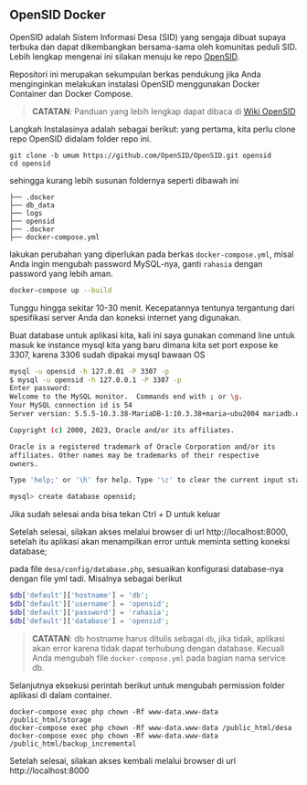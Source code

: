 ## OpenSID Docker

OpenSID adalah Sistem Informasi Desa (SID) yang sengaja dibuat supaya terbuka dan dapat dikembangkan bersama-sama oleh komunitas peduli SID. Lebih lengkap mengenai ini silakan menuju ke repo [OpenSID](https://github.com/OpenSID/OpenSID).

Repositori ini merupakan sekumpulan berkas pendukung jika Anda menginginkan melakukan instalasi OpenSID menggunakan Docker Container dan Docker Compose.

> **CATATAN**: Panduan yang lebih lengkap dapat dibaca di [Wiki OpenSID](https://github.com/OpenSID/OpenSID/wiki/Instalasi-OpenSID-dengan-Docker-Container)

Langkah Instalasinya adalah sebagai berikut: yang pertama, kita perlu clone repo OpenSID didalam folder repo ini.

```
git clone -b umum https://github.com/OpenSID/OpenSID.git opensid
cd opensid
```

sehingga kurang lebih susunan foldernya seperti dibawah ini

```
├── .docker
├── db_data
├── logs
├── opensid
├── .docker
├── docker-compose.yml
```

lakukan perubahan yang diperlukan pada berkas `docker-compose.yml`, misal Anda ingin mengubah password MySQL-nya, ganti `rahasia` dengan password yang lebih aman.

```bash
docker-compose up --build
```


Tunggu hingga sekitar 10-30 menit. Kecepatannya tentunya tergantung dari spesifikasi server Anda dan koneksi internet yang digunakan.

Buat database untuk aplikasi kita, kali ini saya gunakan command line untuk masuk ke instance mysql kita yang baru dimana kita set port expose ke 3307, karena 3306 sudah dipakai mysql bawaan OS

```bash
mysql -u opensid -h 127.0.01 -P 3307 -p
$ mysql -u opensid -h 127.0.0.1 -P 3307 -p
Enter password: 
Welcome to the MySQL monitor.  Commands end with ; or \g.
Your MySQL connection id is 54
Server version: 5.5.5-10.3.38-MariaDB-1:10.3.38+maria~ubu2004 mariadb.org binary distribution

Copyright (c) 2000, 2023, Oracle and/or its affiliates.

Oracle is a registered trademark of Oracle Corporation and/or its
affiliates. Other names may be trademarks of their respective
owners.

Type 'help;' or '\h' for help. Type '\c' to clear the current input statement.

mysql> create database opensid;
```
Jika sudah selesai anda bisa tekan Ctrl + D untuk keluar

Setelah selesai, silakan akses melalui browser di url http://localhost:8000, setelah itu aplikasi akan menampilkan error untuk meminta setting koneksi database;

pada file `desa/config/database.php`, sesuaikan konfigurasi database-nya dengan file yml tadi. Misalnya sebagai berikut

```php
$db['default']['hostname'] = 'db';
$db['default']['username'] = 'opensid';
$db['default']['password'] = 'rahasia';
$db['default']['database'] = 'opensid';
```

> **CATATAN**: db hostname harus ditulis sebagai `db`, jika tidak, aplikasi akan error karena tidak dapat terhubung dengan database. Kecuali Anda mengubah file `docker-compose.yml` pada bagian nama service db.

Selanjutnya eksekusi perintah berikut untuk mengubah permission folder aplikasi di dalam container.

```
docker-compose exec php chown -Rf www-data.www-data /public_html/storage
docker-compose exec php chown -Rf www-data.www-data /public_html/desa
docker-compose exec php chown -Rf www-data.www-data /public_html/backup_incremental
```

Setelah selesai, silakan akses kembali melalui browser di url http://localhost:8000
